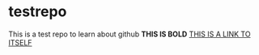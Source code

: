 # testrepo
This is a test repo to learn about github
**THIS IS BOLD**
[THIS IS A LINK TO ITSELF](https://github.com/mejiacsd/testrepo)
